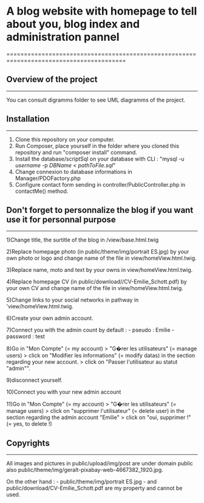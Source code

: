 # A blog website with homepage to tell about you, blog index and administration pannel
========================================================================================

## Overview of the project
--------------------------
You can consult digramms folder to see UML diagramms of the project.

## Installation
----------------

1) Clone this repository on your computer. 
2) Run Composer, place yourself in the folder where you cloned this repository and run "composer install" command. 
3) Install the database/scriptSql on your database with CLI : "mysql -u *username* -p *DBName* < *pathToFile.sql*"
4) Change connexion to database informations in Manager/PDOFactory.php
5) Configure contact form sending in controller/PublicController.php in contactMe() method.

## Don't forget to personnalize the blog if you want use it for personnal purpose 
-----------------------------------------------------------------------------------

1)Change title, the surtitle of the blog in /view/base.html.twig

2)Replace homepage photo (in public/theme/img/portrait ES.jpg) by your own photo or logo and change name of the file in view/homeView.html.twig.

3)Replace name, moto and text by your owns in view/homeView.html.twig.

4)Replace homepage CV (in public/download//CV-Emilie_Schott.pdf) by your own CV and change name of the file in view/homeView.html.twig.

5)Change links to your social networks in  pathway in 'view/homeView.html.twig.

6)Create your own admin account.

7)Connect you with the admin count by default :
		- pseudo : Emilie
		- password : test

8)Go in "Mon Compte" (= my account)  > "G�rer les utilisateurs" (= manage users)  > click on "Modifier les informations" (= modify datas) in the section regarding your new account. > click on "Passer l'utilisateur au statut "admin"".

9)disconnect yourself.

10)Connect you with your new admin account

11)Go in "Mon Compte" (= my account) > "G�rer les utilisateurs" (= manage users) > click on "supprimer l'utilisateur" (= delete user) in the section regarding the admin account "Emilie" > click on "oui, supprimer !" (= yes, to delete !)

## Copyrights
-------------

All images and pictures in public/upload/img/post are under domain public also public/theme/img/geralt-pixabay-web-4667382_1920.jpg.

On the other hand :
	- public/theme/img/portrait ES.jpg 
	- and public/download/CV-Emilie_Schott.pdf 
are my property and cannot be used. 

